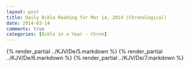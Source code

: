 ```yaml
---
layout: post
title: Daily Bible Reading for Mar 14, 2014 (Chronological)
date: 2014-03-14
comments: true
categories: [Bible in a Year - Chron]
---
```

{% render_partial ../KJV/De/5.markdown %}
{% render_partial ../KJV/De/6.markdown %}
{% render_partial ../KJV/De/7.markdown %}

